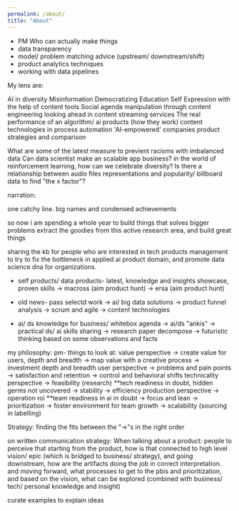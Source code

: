 ```yaml
---
permalink: /about/
title: "About"
---
```


- PM Who can actually make things
- data transparency
- model/ problem matching advice (upstream/ downstream/shift)
- product analytics techniques
- working with data pipelines

My lens are:

AI in diversity
Misinformation
Democratizing Education
Self Expression with the help of content tools
Social agenda manipulation through content engineering
looking ahead in content streaming services
The real performance of an algorithm/ ai products (how they work)
content technologies in process automation
'AI-empowered' companies product strategies and comparison


What are some of the latest measure to previent racisms with imbalanced data
Can data scientist make an scalable app business?
in the world of reinforcement learning, how can we celebrate diversity?
Is there a relationship between audio files representations and popularity/ billboard data to find "the x factor"?

narration:

one catchy line. big names and condensed achievements

so now i am spending a whole year to build things that solves bigger problems
extract the goodies from this active research area, and build great things

sharing the kb for people who are interested in tech products management
to try to fix the bottleneck in applied ai product domain, and promote data science dna for organizations.

- self products/ data products- latest, knowledge and insights showcase, proven skills
-> macross (aim product hunt)
-> ersa (aim product hunt)

- old news- pass selectd work
-> ai/ big data solutions
-> product funnel analysis
-> scrum and agile
-> content technologies

- ai/ ds knowledge for business/ whitebox agenda
-> ai/ds "ankis"
-> practical ds/ ai skills sharing
-> research paper decompose
-> futuristic thinking based on some observations and facts

my philosophy:
pm- things to look at:
value perspective
-> create value for users, depth and breadth
-> map value with a creative process
-> investment depth and breadth
user perspective
-> problems and pain points
-> satisfaction and retention
-> control and behavioral shifts
technicality perspective
-> feasibility (research) **tech readiness in doubt, hidden germs not uncovered 
-> stability
-> efficiency
production perspective
-> operation roi **team readiness in ai in doubt
-> focus and lean
-> prioritization
-> foster environment for team growth
-> scalability (sourcing in labelling)

Strategy: finding the fits between the "->"s in the right order

on written communication strategy:
When talking about a product: people to perceive that starting from the product, how is that connected to high level vision/ epic (which is bridged to business/ strategy), and going downstream, how are the artifacts doing the job in correct interpretation. and moving forward, what processes to get to the pbis and prioritization, and based on the vision, what can be explored (combined with business/ tech/ personal knowledge and insight)

curate examples to explain ideas


